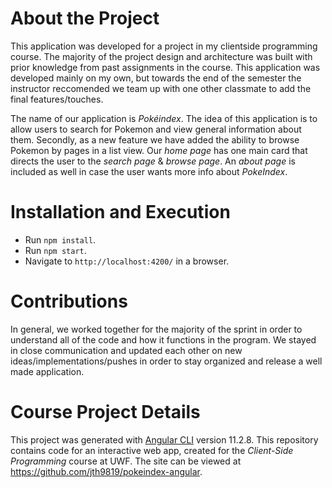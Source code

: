 # About the Project

This application was developed for a project in my clientside programming course. The majority of the project design and architecture was built with prior knowledge from past assignments in the course. This application was developed mainly on my own, but towards the end of the semester the instructor reccomended we team up with one other classmate to add the final features/touches.

The name of our application is _Pokéindex_. The idea of this application is to allow users to search for Pokemon and view general information about them. Secondly, as a new feature we have added the ability to browse Pokemon by pages in a list view. Our _home page_ has one main card that directs the user to the _search page_ & _browse page_. An _about page_ is included as well in case the user wants more info about _PokeIndex_.

# Installation and Execution

- Run `npm install`.
- Run `npm start`.
- Navigate to `http://localhost:4200/` in a browser.

# Contributions

In general, we worked together for the majority of the sprint in order to understand all of the code and how it functions in the program. We stayed in close communication and updated each other on new ideas/implementations/pushes in order to stay organized and release a well made application.

# Course Project Details

This project was generated with [Angular CLI](https://github.com/angular/angular-cli) version 11.2.8.
This repository contains code for an interactive web app, created for the _Client-Side Programming_ course at UWF.
The site can be viewed at <https://github.com/jth9819/pokeindex-angular>.
